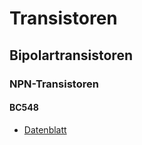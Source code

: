 # Transistoren

## Bipolartransistoren

### NPN-Transistoren

#### BC548

- [Datenblatt](doc/bc548_datasheet.pdf)
